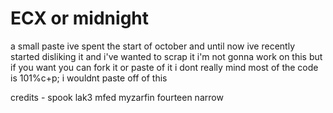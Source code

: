 # ECX or midnight
a small paste ive spent the start of october and until now ive recently started disliking it and i've wanted to scrap it
i'm not gonna work on this but if you want you can fork it or paste of it i dont really mind
most of the code is 101%c+p; i wouldnt paste off of this

credits -
spook
lak3
mfed
myzarfin
fourteen
narrow
